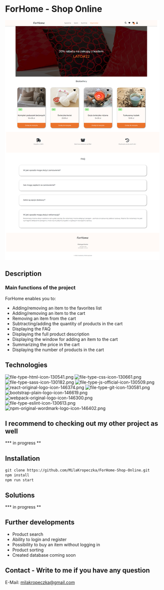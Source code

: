 # ForHome - Shop Online
![ a main page screenshot](./src/assets/ForHome.png)
## Description
### Main functions of the project
ForHome enables you to:
- Adding/removing an item to the favorites list
- Adding/removing an item to the cart
- Removing an item from the cart
- Subtracting/adding the quantity of products in the cart
- Displaying the FAQ
- Displaying the full product description
- Displaying the window for adding an item to the cart
- Summarizing the price in the cart
- Displaying the number of products in the cart
## Technologies
![file-type-html-icon-130541.png](https://i.postimg.cc/9fnD1Qx3/file-type-html-icon-130541.png) ![file-type-css-icon-130661.png](https://i.postimg.cc/G2CZWkgv/file-type-css-icon-130661.png) ![file-type-sass-icon-130182.png](https://i.postimg.cc/449mXZ3P/file-type-sass-icon-130182.png) ![file-type-js-official-icon-130509.png](https://i.postimg.cc/8cQk7JCH/file-type-js-official-icon-130509.png) ![react-original-logo-icon-146374.png](https://i.postimg.cc/pdcpLL8G/react-original-logo-icon-146374.png) ![file-type-git-icon-130581.png](https://i.postimg.cc/W1X4519N/file-type-git-icon-130581.png) ![bootstrap-plain-logo-icon-146619.png](https://i.postimg.cc/90KMt81G/bootstrap-plain-logo-icon-146619.png) ![webpack-original-logo-icon-146300.png](https://i.postimg.cc/GpLcYnrW/webpack-original-logo-icon-146300.png) ![file-type-eslint-icon-130613.png](https://i.postimg.cc/rmpw6XP1/file-type-eslint-icon-130613.png) ![npm-original-wordmark-logo-icon-146402.png](https://i.postimg.cc/hPQhPnPM/npm-original-wordmark-logo-icon-146402.png)
## I recommend to checking out my other project as well
*** in progress **
## Installation
    git clone https://github.com/MilaKropeczka/ForHome-Shop-Online.git
    npm install
    npm run start
## Solutions
*** in progress **
## Further developments
- Product search
- Ability to login and register
- Possibility to buy an item without logging in
- Product sorting
- Created database coming soon
## Contact - Write to me if you have any question
E-Mail: milakropeczka@gmail.com
